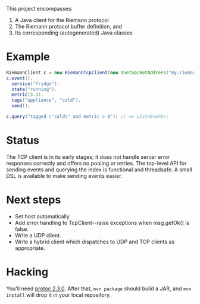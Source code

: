 This project encompasses:

1. A Java client for the Riemann protocol
2. The Riemann protocol buffer definition, and
3. Its corresponding (autogenerated) Java classes

# Example

``` java
RiemannClient c = new RiemannTcpClient(new InetSocketAddress("my.riemann.server", 5555));
c.event().
  service("fridge").
  state("running").
  metric(5.3).
  tags("appliance", "cold").
  send();

c.query("tagged \"cold\" and metric > 0"); // => List<Event>;
``` 

# Status

The TCP client is in its early stages; it does not handle server error
responses correctly and offers no pooling or retries. The top-level API for
sending events and querying the index is functional and threadsafe. A small DSL
is available to make sending events easier.


# Next steps

- Set host automatically.
- Add error handling to TcpClient--raise exceptions when msg.getOk() is false.
- Write a UDP client.
- Write a hybrid client which dispatches to UDP and TCP clients as appropriate.

# Hacking

You'll need [protoc 2.3.0](http://code.google.com/p/protobuf/downloads/detail?name=protobuf-2.3.0.tar.bz2&can=2&q=). After that, `mvn package` should build a JAR, and `mvn install` will drop it in your local repository.
